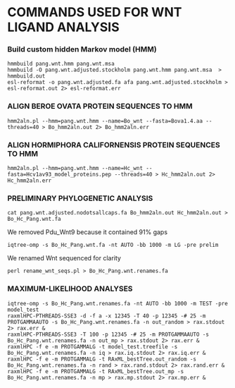 # COMMANDS USED FOR WNT LIGAND ANALYSIS

### Build custom hidden Markov model (HMM)
```
hmmbuild pang.wnt.hmm pang.wnt.msa
hmmbuild -O pang.wnt.adjusted.stockholm pang.wnt.hmm pang.wnt.msa  > hmmbuild.out
esl-reformat -o pang.wnt.adjusted.fa afa pang.wnt.adjusted.stockholm > esl-reformat.out 2> esl-reformat.err
```

### ALIGN BEROE OVATA PROTEIN SEQUENCES TO HMM
```
hmm2aln.pl --hmm=pang.wnt.hmm --name=Bo_wnt --fasta=Bova1.4.aa --threads=40 > Bo_hmm2aln.out 2> Bo_hmm2aln.err
```

### ALIGN HORMIPHORA CALIFORNENSIS PROTEIN SEQUENCES TO HMM
```
hmm2aln.pl --hmm=pang.wnt.hmm --name=Hc_wnt --fasta=Hcv1av93_model_proteins.pep --threads=40 > Hc_hmm2aln.out 2> Hc_hmm2aln.err
```

### PRELIMINARY PHYLOGENETIC ANALYSIS
```
cat pang.wnt.adjusted.nodotsallcaps.fa Bo_hmm2aln.out Hc_hmm2aln.out > Bo_Hc_Pang.wnt.fa
```
We removed Pdu_Wnt9 because it contained 91% gaps

```
iqtree-omp -s Bo_Hc_Pang.wnt.fa -nt AUTO -bb 1000 -m LG -pre prelim
```

We renamed Wnt sequenced for clarity
```
perl rename_wnt_seqs.pl > Bo_Hc_Pang.wnt.renames.fa
```

### MAXIMUM-LIKELIHOOD ANALYSES
```
iqtree-omp -s Bo_Hc_Pang.wnt.renames.fa -nt AUTO -bb 1000 -m TEST -pre model_test
raxmlHPC-PTHREADS-SSE3 -d -f a -x 12345 -T 40 -p 12345 -# 25 -m PROTGAMMAAUTO -s Bo_Hc_Pang.wnt.renames.fa -n out_random > rax.stdout 2> rax.err &
raxmlHPC-PTHREADS-SSE3 -T 100 -p 12345 -# 25 -m PROTGAMMAAUTO -s Bo_Hc_Pang.wnt.renames.fa -n out_mp > rax.stdout 2> rax.err &
raxmlHPC -f e -m PROTGAMMALG -t model_test.treefile -s Bo_Hc_Pang.wnt.renames.fa -n iq > rax.iq.stdout 2> rax.iq.err &
raxmlHPC -f e -m PROTGAMMALG -t RAxML_bestTree.out_random -s Bo_Hc_Pang.wnt.renames.fa -n rand > rax.rand.stdout 2> rax.rand.err &
raxmlHPC -f e -m PROTGAMMALG -t RAxML_bestTree.out_mp -s Bo_Hc_Pang.wnt.renames.fa -n mp > rax.mp.stdout 2> rax.mp.err &
```
